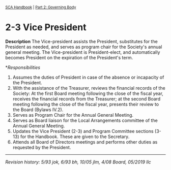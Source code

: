 <sup><a href="/sca-handbook/index.html">SCA Handbook</a>  |  <a href="../02_governing_body/index.html">Part 2: Governing Body</a></sup>

# 2-3 Vice President

**Description**
The Vice-president assists the President, substitutes for the President as needed, and serves as program chair for the Society's annual general meeting. The Vice-president is President-elect, and automatically becomes President on the expiration of the President's term.

**Responsibilities* 
1. Assumes the duties of President in case of the absence or incapacity of the President.
2. With the assistance of the Treasurer, reviews the financial records of the Society: At the first Board meeting following the close of the fiscal year, receives the financial records from the Treasurer; at the second Board meeting following the close of the fiscal year, presents their review to the Board (Bylaws IV.2).
3. Serves as Program Chair for the Annual General Meeting.
4. Serves as Board liaison for the Local Arrangements committee of the Annual General Meeting.
5. Updates the Vice President (2-3) and Program Committee sections (3-13) for the Handbook. These are given to the Secretary.
6. Attends all Board of Directors meetings and performs other duties as requested by the President.

***

_Revision history: 5/93 jok, 6/93 bh, 10/05 jlm, 4/08 Board, 05/2019 llc_
